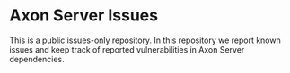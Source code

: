 # Axon Server Issues

This is a public issues-only repository. 
In this repository we report known issues and keep track of reported vulnerabilities in Axon Server dependencies.
